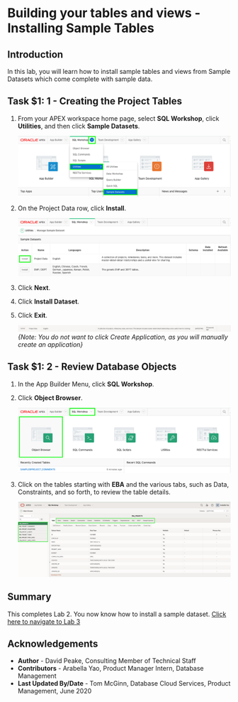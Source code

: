 # Building your tables and views - Installing Sample Tables

## Introduction

In this lab, you will learn how to install sample tables and views from Sample Datasets which come complete with sample data.

## **Task $1: 1** - Creating the Project Tables

1.  From your APEX workspace home page, select **SQL Workshop**, click **Utilities**, and then click **Sample Datasets**.  

    ![](images/go-sample-ds.png " ")

2. On the Project Data row, click **Install**.

    ![](images/install-projects.png " ")

3. Click **Next**.
4. Click **Install Dataset**.
5. Click **Exit**.

    ![](images/install_finish.png " ")
    *{Note: You do not want to click _Create Application_, as you will manually create an application}*

## **Task $1: 2** - Review Database Objects

1. In the App Builder Menu, click **SQL Workshop**.
2. Click **Object Browser**.  

    ![](images/go-object-browser.png " ")

3. Click on the tables starting with **EBA** and the various tabs, such as Data, Constraints, and so forth, to review the table details.  

    ![](images/review-tables.png " ")

## **Summary**

This completes Lab 2. You now know how to install a sample dataset. [Click here to navigate to Lab 3](?lab=lab-3-creating-application)

## **Acknowledgements**

 - **Author** -  David Peake, Consulting Member of Technical Staff
 - **Contributors** - Arabella Yao, Product Manager Intern, Database Management
 - **Last Updated By/Date** - Tom McGinn, Database Cloud Services, Product Management, June 2020

